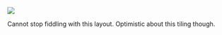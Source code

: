![](https://db-feed.s3.amazonaws.com/legacy/Screen_Shot_2018_03_15_at_8_42_13_PM-1521161002407.png)

Cannot stop fiddling with this layout. Optimistic about this tiling though.

